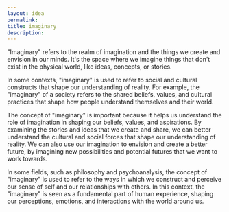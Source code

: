 ```yaml
---
layout: idea
permalink:
title: imaginary
description:
---
```


"Imaginary" refers to the realm of imagination and the things we create and envision in our minds. It's the space where we imagine things that don't exist in the physical world, like ideas, concepts, or stories.

In some contexts, "imaginary" is used to refer to social and cultural constructs that shape our understanding of reality. For example, the "imaginary" of a society refers to the shared beliefs, values, and cultural practices that shape how people understand themselves and their world.

The concept of "imaginary" is important because it helps us understand the role of imagination in shaping our beliefs, values, and aspirations. By examining the stories and ideas that we create and share, we can better understand the cultural and social forces that shape our understanding of reality. We can also use our imagination to envision and create a better future, by imagining new possibilities and potential futures that we want to work towards.

In some fields, such as philosophy and psychoanalysis, the concept of "imaginary" is used to refer to the ways in which we construct and perceive our sense of self and our relationships with others. In this context, the "imaginary" is seen as a fundamental part of human experience, shaping our perceptions, emotions, and interactions with the world around us.
